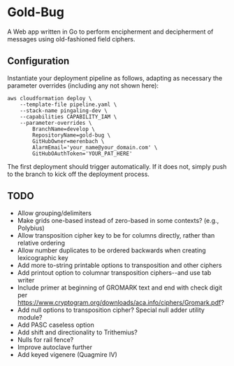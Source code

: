 
# Gold-Bug

A Web app written in Go to perform encipherment and decipherment of messages using old-fashioned field ciphers.

## Configuration

Instantiate your deployment pipeline as follows, adapting as necessary the parameter overrides (including any not shown here):

    aws cloudformation deploy \
        --template-file pipeline.yaml \
        --stack-name pingaling-dev \
        --capabilities CAPABILITY_IAM \
        --parameter-overrides \
            BranchName=develop \
            RepositoryName=gold-bug \
            GitHubOwner=merenbach \
            AlarmEmail='your_name@your_domain.com' \
            GitHubOAuthToken='YOUR_PAT_HERE'

 The first deployment should trigger automatically. If it does not, simply push to the branch to kick off the deployment process.

## TODO

* Allow grouping/delimiters
* Make grids one-based instead of zero-based in some contexts? (e.g., Polybius)
* Allow transposition cipher key to be for columns directly, rather than relative ordering
* Allow number duplicates to be ordered backwards when creating lexicographic key
* Add more to-string printable options to transposition and other ciphers
* Add printout option to columnar transposition ciphers--and use tab writer
* Include primer at beginning of GROMARK text and end with check digit per https://www.cryptogram.org/downloads/aca.info/ciphers/Gromark.pdf?
* Add null options to transposition cipher? Special null adder utility module?
* Add PASC caseless option
* Add shift and directionality to Trithemius?
* Nulls for rail fence?
* Improve autoclave further
* Add keyed vigenere (Quagmire IV)
